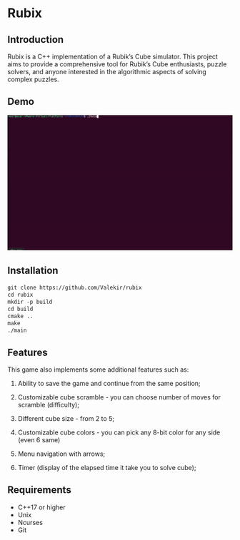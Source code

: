 # Rubix
## Introduction
Rubix is a C++ implementation of a Rubik’s Cube simulator. This project aims to provide a comprehensive tool for Rubik’s Cube enthusiasts, puzzle solvers, and anyone interested in the algorithmic aspects of solving complex puzzles. 

## Demo
<img src='https://github.com/Valekir/rubix/blob/master/other/demo.gif'/>

## Installation
````
git clone https://github.com/Valekir/rubix
cd rubix
mkdir -p build
cd build
cmake ..
make
./main
````

## Features

This game also implements some additional features such as:

1. Ability to save the game and continue from the same position;

2. Customizable cube scramble - you can choose number of moves for scramble (difficulty);

3. Different cube size - from 2 to 5;

4. Customizable cube colors - you can pick any 8-bit color for any side (even 6 same)

5. Menu navigation with arrows;

6. Timer (display of the elapsed time it take you to solve cube);


## Requirements
- C++17 or higher
- Unix
- Ncurses
- Git